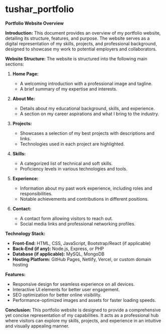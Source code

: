 # tushar_portfolio

**Portfolio Website Overview**

**Introduction:**
This document provides an overview of my portfolio website, detailing its structure, features, and purpose. The website serves as a digital representation of my skills, projects, and professional background, designed to showcase my work to potential employers and collaborators.

**Website Structure:**
The website is structured into the following main sections:

1. **Home Page:**
   - A welcoming introduction with a professional image and tagline.
   - A brief summary of my expertise and interests.

2. **About Me:**
   - Details about my educational background, skills, and experience.
   - A section on my career aspirations and what I bring to the industry.

3. **Projects:**
   - Showcases a selection of my best projects with descriptions and links.
   - Technologies used in each project are highlighted.

4. **Skills:**
   - A categorized list of technical and soft skills.
   - Proficiency levels in various technologies and tools.

5. **Experience:**
   - Information about my past work experience, including roles and responsibilities.
   - Notable achievements and contributions in different positions.

6. **Contact:**
   - A contact form allowing visitors to reach out.
   - Social media links and professional networking profiles.

**Technology Stack:**
- **Front-End:** HTML, CSS, JavaScript, Bootstrap/React (if applicable)
- **Back-End (if any):** Node.js, Express, or PHP
- **Database (if applicable):** MySQL, MongoDB
- **Hosting Platform:** GitHub Pages, Netlify, Vercel, or custom domain hosting

**Features:**
- Responsive design for seamless experience on all devices.
- Interactive UI elements for better user engagement.
- SEO optimization for better online visibility.
- Performance-optimized images and assets for faster loading speeds.

**Conclusion:**
This portfolio website is designed to provide a comprehensive yet concise representation of my capabilities. It acts as a professional hub where visitors can explore my skills, projects, and experience in an intuitive and visually appealing manner.
